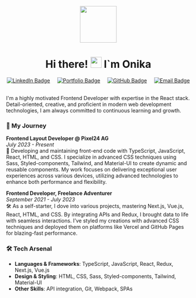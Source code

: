 <div id="header" align="center" width="100%">
  <img src="https://media.giphy.com/media/3kPDmoWdBpQPNhCnUG/giphy.gif" width="100"/>
  
  # Hi there! <img src="https://media.giphy.com/media/hvRJCLFzcasrR4ia7z/giphy.gif" width="30px"/> I`m Onika
  
[<img src="https://img.shields.io/badge/LinkedIn-blue?style=for-the-badge&logo=linkedin&logoColor=white" alt="LinkedIn Badge"/>](https://www.linkedin.com/in/оnika-chorba-2b0339198/)
&nbsp;&nbsp;&nbsp;
[<img src="https://img.shields.io/badge/Portfolio-blue?style=for-the-badge&logo=link&logoColor=white" alt="Portfolio Badge"/>](https://onikachorba.github.io/myPortfolio/)
&nbsp;&nbsp;&nbsp;
[<img src="https://img.shields.io/badge/GitHub-black?style=for-the-badge&logo=github&logoColor=white" alt="GitHub Badge"/>](https://github.com/onikaChorba/)
&nbsp;&nbsp;&nbsp;
[<img src="https://img.shields.io/badge/Email-red?style=for-the-badge&logo=gmail&logoColor=white" alt="Email Badge"/>](mailto:onika.chorba@gmail.com)


</div>

</br>
I'm a highly motivated Frontend Developer with expertise in the React stack. Detail-oriented, creative, and proficient in modern web development technologies, I am always committed to continuous learning and growth.

### 🚀 My Journey
**Frontend Layout Developer @ Pixel24 AG**  
*July 2023 - Present*  
🚀 Developing and maintaining front-end code with TypeScript, JavaScript, React, HTML, and CSS. I specialize in advanced CSS techniques using Sass, Styled-components, Tailwind, and Material-UI to create dynamic and reusable components. My work focuses on delivering exceptional user experiences across various devices, utilizing advanced technologies to enhance both performance and flexibility.

**Frontend Developer, Freelance Adventurer**  
*September 2021 - July 2023*  
🛠️ As a self-starter, I dove into various projects, mastering Next.js, Vue.js, React, HTML, and CSS. By integrating APIs and Redux, I brought data to life with seamless interactions. I’ve styled my creations with advanced CSS techniques and deployed them on platforms like Vercel and GitHub Pages for blazing-fast performance.

### 🛠️ Tech Arsenal
- **Languages & Frameworks**: TypeScript, JavaScript, React, Redux, Next.js, Vue.js
- **Design & Styling**: HTML, CSS, Sass, Styled-components, Tailwind, Material-UI
- **Other Skills**: API integration, Git, Webpack, SPAs


